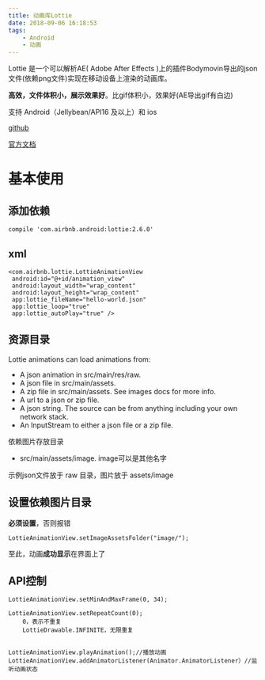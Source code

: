 ```yaml
---
title: 动画库Lottie
date: 2018-09-06 16:18:53
tags: 
	- Android
	- 动画
---
```


Lottie 是一个可以解析AE( Adobe After Effects )上的插件Bodymovin导出的json文件(依赖png文件)实现在移动设备上渲染的动画库。

**高效，文件体积小，展示效果好**。比gif体积小，效果好(AE导出gif有白边)

支持 Android（Jellybean/API16 及以上）和 ios

[github](https://github.com/airbnb/lottie-android)

[官方文档](http://airbnb.io/lottie/android/android.html)

# 基本使用 #

## 添加依赖 ##

	compile 'com.airbnb.android:lottie:2.6.0'

## xml ##
	
	<com.airbnb.lottie.LottieAnimationView
     android:id="@+id/animation_view"
     android:layout_width="wrap_content"
     android:layout_height="wrap_content"
     app:lottie_fileName="hello-world.json"
     app:lottie_loop="true"
     app:lottie_autoPlay="true" />
    
## 资源目录 ##
 
 Lottie animations can load animations from:

- A json animation in src/main/res/raw.
- A json file in src/main/assets.
- A zip file in src/main/assets. See images docs for more info.
- A url to a json or zip file.
- A json string. The source can be from anything including your own network stack.
- An InputStream to either a json file or a zip file.

依赖图片存放目录

- src/main/assets/image. image可以是其他名字

示例json文件放于 raw 目录，图片放于 assets/image

## 设置依赖图片目录 ##

**必须设置**，否则报错

	LottieAnimationView.setImageAssetsFolder("image/");

至此，动画**成功显示**在界面上了

## API控制 ##

	LottieAnimationView.setMinAndMaxFrame(0, 34);
	
	LottieAnimationView.setRepeatCount(0);
		0，表示不重复
		LottieDrawable.INFINITE，无限重复
		
	
	LottieAnimationView.playAnimation();//播放动画
	LottieAnimationView.addAnimatorListener(Animator.AnimatorListener）//监听动画状态



